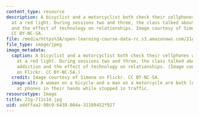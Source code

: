 ```yaml
---
content_type: resource
description: A bicyclist and a motorcyclist both check their cellphones while stopped
  at a red light. During sessions two and three, the class talked about Internet addiction
  and the effect of technology on relationships. Image courtesy of Simona on Flickr.
  CC BY-NC-SA.
file: /media/https%3A/open-learning-course-data-rc.s3.amazonaws.com/21g-711-advanced-spanish-conversation-and-composition-spring-2014/addffaa298c96438004a31189452f927_21g-711s14.jpg
file_type: image/jpeg
image_metadata:
  caption: A bicyclist and a motorcyclist both check their cellphones while stopped
    at a red light. During sessions two and three, the class talked about Internet
    addiction and the effect of technology on relationships. (Image courtesy of [Simona](https://www.flickr.com/photos/simona_/4068354970/)
    on Flickr. CC BY-NC-SA.)
  credit: Image courtesy of Simona on Flickr. CC BY-NC-SA.
  image-alt: A woman on a bicycle and a man on a motorcycle are both looking down
    at phones in their hands while stopped in traffic.
resourcetype: Image
title: 21g-711s14.jpg
uid: addffaa2-98c9-6438-004a-31189452f927
---
```

